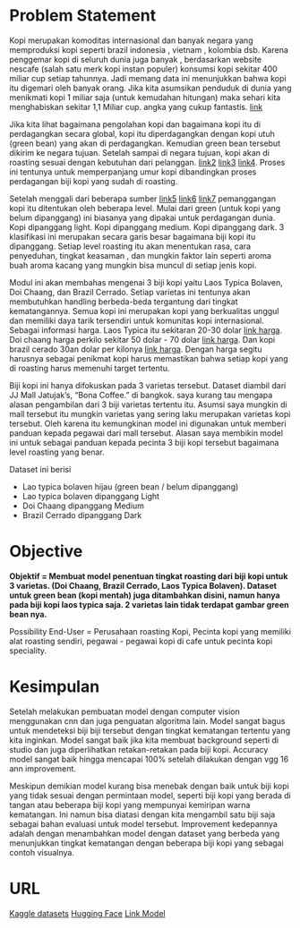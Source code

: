 # Problem Statement
Kopi merupakan komoditas internasional dan banyak negara yang memproduksi kopi seperti brazil indonesia , vietnam , kolombia dsb. Karena penggemar kopi di seluruh dunia juga banyak , berdasarkan website nescafe (salah satu merk kopi instan populer) konsumsi kopi sekitar 400 miliar cup setiap tahunnya. Jadi memang data ini menunjukkan bahwa kopi itu digemari oleh banyak orang. Jika kita asumsikan penduduk di dunia yang menikmati kopi 1 miliar saja  (untuk kemudahan hitungan) maka sehari kita menghabiskan sekitar 1,1 Miliar cup. angka yang cukup fantastis. [link](https://www.nescafe.com/gb/coffee-culture/knowledge/coffee-statistics#:~:text=Coffee%20is%20the%20one%20of%20the%20most%20popular%20drinks%20worldwide&text=On%20average%20there's%20around%20400%20billion%20cups%20consumed%20each%20year)

Jika kita lihat bagaimana pengolahan kopi dan bagaimana kopi itu di perdagangkan secara global, kopi itu diperdagangkan dengan kopi utuh (green bean) yang akan di perdagangkan. Kemudian green bean tersebut dikirim ke negara tujuan. Setelah sampai di negara tujuan, kopi akan di roasting sesuai dengan kebutuhan dari pelanggan. [link2](https://thosecoffeepeople.com/importing-coffee-beans-into-japan-guide/) [link3](https://coffeeassoc.com/supply-chain/) [link4](https://www.sidewalkcoffee.co.uk/pages/about-coffee-how-its-grown-processed-and-shipped#:~:text=Packing%20and%20shipping,transported%20by%20land%20or%20sea). Proses ini tentunya untuk memperpanjang umur kopi dibandingkan proses perdagangan biji kopi yang sudah di roasting.

Setelah menggali dari beberapa sumber [link5](https://mokhabika.com/level-roasting-coffee/) [link6](https://ottencoffee.co.id/majalah/perbedaan-antara-light-medium-dan-dark-roast-pada-kopi) [link7](https://kopitem.com/tentang-kopi/pengertian-roasting-kopi/) pemanggangan kopi itu ditentukan oleh beberapa level. Mulai dari green (untuk kopi yang belum dipanggang) ini biasanya yang dipakai untuk perdagangan dunia. Kopi dipanggang light. Kopi dipanggang medium. Kopi dipanggang dark. 3 klasifikasi ini merupakan secara garis besar bagaimana biji kopi itu dipanggang. Setiap level roasting itu akan menentukan rasa, cara penyeduhan, tingkat keasaman , dan mungkin faktor lain seperti aroma buah aroma kacang yang mungkin bisa muncul di setiap jenis kopi.

Modul ini akan membahas mengenai 3 biji kopi yaitu Laos Typica Bolaven, Doi Chaang, dan Brazil Cerrado. Setiap varietas ini tentunya akan membutuhkan handling berbeda-beda tergantung dari tingkat kematangannya. Semua kopi ini merupakan kopi yang berkualitas unggul dan memiliki daya tarik tersendiri untuk komunitas kopi internasional. Sebagai informasi harga. Laos Typica itu sekitaran 20-30 dolar [link harga](https://laocoffee.nl/our-coffee/). Doi chaang harga perkilo sekitar 50 dolar - 70 dolar [link harga](https://www.amazon.com/s?k=doi+chang+coffee&crid=2CBYQAFFVAAXK&sprefix=doi+chang+cof%2Caps%2C807&ref=nb_sb_ss_ts-doa-p_1_13). Dan kopi brazil cerado 30an dolar per kilonya [link harga](https://www.amazon.com/s?k=brazil+cerado&crid=23I2RT49UVCPW&sprefix=brazil+cerad%2Caps%2C733&ref=nb_sb_noss). Dengan harga segitu harusnya sebagai penikmat kopi harus memastikan bahwa setiap kopi yang di roasting harus memenuhi target tertentu.

Biji kopi ini hanya difokuskan pada 3 varietas tersebut. Dataset diambil dari JJ Mall Jatujak’s, “Bona Coffee.” di bangkok.  saya kurang tau mengapa alasan pengambilan dari 3 biji varietas tertentu itu. Asumsi saya mungkin di mall tersebut itu mungkin varietas yang sering laku merupakan varietas kopi tersebut. Oleh karena itu kemungkinan model ini digunakan untuk memberi panduan kepada pegawai dari mall tersebut. Alasan saya membikin model ini untuk sebagai panduan kepada pecinta 3 biji kopi tersebut bagaimana level roasting yang benar.

Dataset ini berisi
*   Lao typica bolaven hijau (green bean / belum dipanggang)
*   Lao typica bolaven dipanggang Light
*   Doi Chaang dipanggang Medium
*   Brazil Cerrado dipanggang Dark


 


# Objective

**Objektif = Membuat model penentuan tingkat roasting dari biji kopi untuk 3 varietas. (Doi Chaang, Brazil Cerrado, Laos Typica Bolaven). Dataset untuk green bean (kopi mentah) juga ditambahkan disini, namun hanya pada biji kopi laos typica saja. 2 varietas lain tidak terdapat gambar green bean nya.**

Possibility End-User = Perusahaan roasting Kopi, Pecinta kopi yang memiliki alat roasting sendiri, pegawai - pegawai kopi di cafe untuk pecinta kopi speciality. 

# Kesimpulan
Setelah melakukan pembuatan model dengan computer vision menggunakan cnn dan juga penguatan algoritma lain. Model sangat bagus untuk mendeteksi biji biji tersebut dengan tingkat kematangan tertentu yang kita inginkan. Model sangat baik jika kita membuat background seperti di studio dan juga diperlihatkan retakan-retakan pada biji kopi. Accuracy model sangat baik hingga mencapai 100% setelah dilakukan dengan vgg 16 ann improvement.  

Meskipun demikian model kurang bisa menebak dengan baik untuk biji kopi yang tidak sesuai dengan permintaan model, seperti biji kopi yang berada di tangan atau beberapa biji kopi yang mempunyai kemiripan warna kematangan. Ini namun bisa diatasi dengan kita mengambil satu biji saja sebagai bahan evaluasi untuk model tersebut. Improvement kedepannya adalah dengan menambahkan model dengan dataset yang berbeda yang menunjukkan tingkat kematangan dengan beberapa biji kopi yang sebagai contoh visualnya.

# URL
[Kaggle datasets](https://www.kaggle.com/datasets/gpiosenka/coffee-bean-dataset-resized-224-x-224/data)
[Hugging Face](https://huggingface.co/spaces/asanmaulana/kopi_machine_learning)
[Link Model](https://drive.google.com/file/d/12JcPzvl_6SjkZ2t0ik5NkXxWadIcp6Ss/view?usp=drive_link)